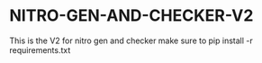 # NITRO-GEN-AND-CHECKER-V2
This is the V2 for nitro gen and checker
make sure to pip install -r requirements.txt
